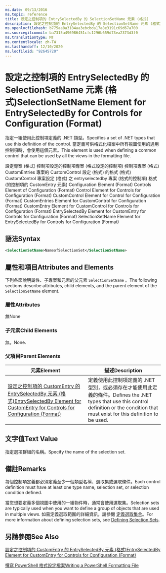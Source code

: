 ```yaml
---
ms.date: 09/13/2016
ms.topic: reference
title: 設定之控制項的 EntrySelectedBy 的 SelectionSetName 元素 (格式)
description: 設定之控制項的 EntrySelectedBy 的 SelectionSetName 元素 (格式)
ms.openlocfilehash: b775aa8a3184aa3ebcbda17a8e3191c69d67a700
ms.sourcegitcommit: ba7315a496986451cfc1296b659d73ea2373d3f0
ms.translationtype: MT
ms.contentlocale: zh-TW
ms.lasthandoff: 12/10/2020
ms.locfileid: "92645720"
---
```

# <a name="selectionsetname-element-for-entryselectedby-for-controls-for-configuration-format"></a><span data-ttu-id="d4113-103">設定之控制項的 EntrySelectedBy 的 SelectionSetName 元素 (格式)</span><span class="sxs-lookup"><span data-stu-id="d4113-103">SelectionSetName Element for EntrySelectedBy for Controls for Configuration (Format)</span></span>

<span data-ttu-id="d4113-104">指定一組使用此控制項定義的 .NET 類型。</span><span class="sxs-lookup"><span data-stu-id="d4113-104">Specifies a set of .NET types that use this definition of the control.</span></span> <span data-ttu-id="d4113-105">當定義可供格式化檔案中所有視圖使用的通用控制項時，會使用這個元素。</span><span class="sxs-lookup"><span data-stu-id="d4113-105">This element is used when defining a common control that can be used by all the views in the formatting file.</span></span>

<span data-ttu-id="d4113-106">設定專案 (格式) 控制項設定的控制項專案 (格式設定的控制項) 控制項專案 (格式) CustomEntries 專案的 CustomControl 設定 (格式) 的格式 (格式) CustomControl 專案設定 (格式) 之 entryselectedby 專案 (格式的控制項) 格式 (的控制項的 CustomEntry 元素) </span><span class="sxs-lookup"><span data-stu-id="d4113-106">Configuration Element (Format) Controls Element of Configuration (Format) Control Element for Controls for Configuration (Format) CustomControl Element for Control for Configuration (Format) CustomEntries Element for CustomControl for Configuration (Format) CustomEntry Element for CustomControl for Controls for Configuration (Format) EntrySelectedBy Element for CustomEntry for Controls for Configuration (Format) SelectionSetName Element for EntrySelectedBy for Controls for Configuration (Format)</span></span>

## <a name="syntax"></a><span data-ttu-id="d4113-107">語法</span><span class="sxs-lookup"><span data-stu-id="d4113-107">Syntax</span></span>

```xml
<SelectionSetName>NameofSelectionSet</SelectionSetName>

```

## <a name="attributes-and-elements"></a><span data-ttu-id="d4113-108">屬性和項目</span><span class="sxs-lookup"><span data-stu-id="d4113-108">Attributes and Elements</span></span>

<span data-ttu-id="d4113-109">下列各節說明屬性、子專案和元素的父元素 `SelectionSetName` 。</span><span class="sxs-lookup"><span data-stu-id="d4113-109">The following sections describe attributes, child elements, and the parent element of the `SelectionSetName` element.</span></span>

### <a name="attributes"></a><span data-ttu-id="d4113-110">屬性</span><span class="sxs-lookup"><span data-stu-id="d4113-110">Attributes</span></span>

<span data-ttu-id="d4113-111">無</span><span class="sxs-lookup"><span data-stu-id="d4113-111">None</span></span>

### <a name="child-elements"></a><span data-ttu-id="d4113-112">子元素</span><span class="sxs-lookup"><span data-stu-id="d4113-112">Child Elements</span></span>

<span data-ttu-id="d4113-113">無。</span><span class="sxs-lookup"><span data-stu-id="d4113-113">None.</span></span>

### <a name="parent-elements"></a><span data-ttu-id="d4113-114">父項目</span><span class="sxs-lookup"><span data-stu-id="d4113-114">Parent Elements</span></span>

|<span data-ttu-id="d4113-115">元素</span><span class="sxs-lookup"><span data-stu-id="d4113-115">Element</span></span>|<span data-ttu-id="d4113-116">描述</span><span class="sxs-lookup"><span data-stu-id="d4113-116">Description</span></span>|
|-------------|-----------------|
|[<span data-ttu-id="d4113-117">設定之控制項的 CustomEntry 的 EntrySelectedBy 元素 (格式)</span><span class="sxs-lookup"><span data-stu-id="d4113-117">EntrySelectedBy Element for CustomEntry for Controls for Configuration (Format)</span></span>](./entryselectedby-element-for-customentry-for-controls-for-configuration-format.md)|<span data-ttu-id="d4113-118">定義使用此控制項定義的 .NET 型別，或必須存在才能使用此定義的條件。</span><span class="sxs-lookup"><span data-stu-id="d4113-118">Defines the .NET types that use this control definition or the condition that must exist for this definition to be used.</span></span>|

## <a name="text-value"></a><span data-ttu-id="d4113-119">文字值</span><span class="sxs-lookup"><span data-stu-id="d4113-119">Text Value</span></span>

<span data-ttu-id="d4113-120">指定選項群組的名稱。</span><span class="sxs-lookup"><span data-stu-id="d4113-120">Specify the name of the selection set.</span></span>

## <a name="remarks"></a><span data-ttu-id="d4113-121">備註</span><span class="sxs-lookup"><span data-stu-id="d4113-121">Remarks</span></span>

<span data-ttu-id="d4113-122">每個控制項定義都必須定義至少一個類型名稱、選取集或選取條件。</span><span class="sxs-lookup"><span data-stu-id="d4113-122">Each control definition must have at least one type name, selection set, or selection condition defined.</span></span>

<span data-ttu-id="d4113-123">當您想要定義多個視圖中使用的一組物件時，通常會使用選取集。</span><span class="sxs-lookup"><span data-stu-id="d4113-123">Selection sets are typically used when you want to define a group of objects that are used in multiple views.</span></span> <span data-ttu-id="d4113-124">如需定義選取範圍的詳細資訊，請參閱 [定義選取集合](./defining-selection-sets.md)。</span><span class="sxs-lookup"><span data-stu-id="d4113-124">For more information about defining selection sets, see [Defining Selection Sets](./defining-selection-sets.md).</span></span>

## <a name="see-also"></a><span data-ttu-id="d4113-125">另請參閱</span><span class="sxs-lookup"><span data-stu-id="d4113-125">See Also</span></span>

[<span data-ttu-id="d4113-126">設定之控制項的 CustomEntry 的 EntrySelectedBy 元素 (格式)</span><span class="sxs-lookup"><span data-stu-id="d4113-126">EntrySelectedBy Element for CustomEntry for Controls for Configuration (Format)</span></span>](./entryselectedby-element-for-customentry-for-controls-for-configuration-format.md)

[<span data-ttu-id="d4113-127">撰寫 PowerShell 格式設定檔案</span><span class="sxs-lookup"><span data-stu-id="d4113-127">Writing a PowerShell Formatting File</span></span>](./writing-a-powershell-formatting-file.md)
